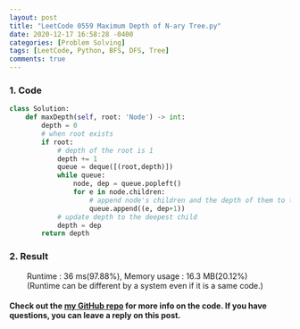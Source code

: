 ```yaml
---
layout: post
title: "LeetCode 0559 Maximum Depth of N-ary Tree.py"
date: 2020-12-17 16:58:28 -0400
categories: [Problem Solving]
tags: [LeetCode, Python, BFS, DFS, Tree]
comments: true
---
```


### 1. Code
```python
class Solution:
    def maxDepth(self, root: 'Node') -> int:
        depth = 0
        # when root exists
        if root:
            # depth of the root is 1
            depth += 1
            queue = deque([(root,depth)])
            while queue:
                node, dep = queue.popleft()
                for e in node.children:
                    # append node's children and the depth of them to the queue
                    queue.append((e, dep+1))
            # update depth to the deepest child
            depth = dep    
        return depth
```

### 2. Result
&nbsp;&nbsp;&nbsp;&nbsp;&nbsp;&nbsp;&nbsp;&nbsp;Runtime : 36 ms(97.88%), Memory usage : 16.3 MB(20.12%)  
&nbsp;&nbsp;&nbsp;&nbsp;&nbsp;&nbsp;&nbsp;&nbsp;(Runtime can be different by a system even if it is a same code.)

#### Check out the [my GitHub repo][hyuk-gh] for more info on the code. If you have questions, you can leave a reply on this post.
[hyuk-gh]: https://github.com/dlgur1994/StudyAlgorithms
